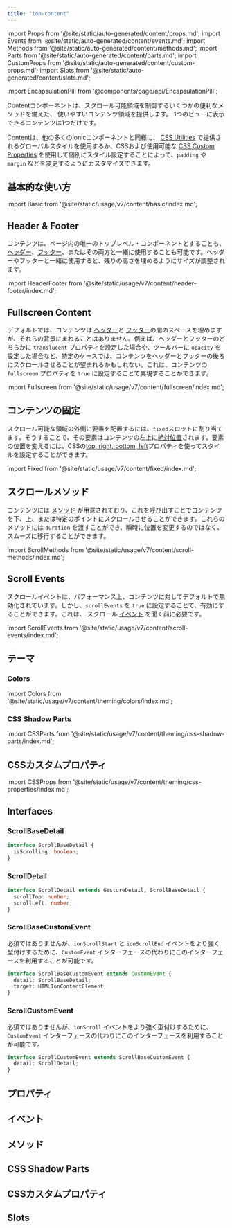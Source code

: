 ```yaml
---
title: "ion-content"
---
```

import Props from '@site/static/auto-generated/content/props.md';
import Events from '@site/static/auto-generated/content/events.md';
import Methods from '@site/static/auto-generated/content/methods.md';
import Parts from '@site/static/auto-generated/content/parts.md';
import CustomProps from '@site/static/auto-generated/content/custom-props.md';
import Slots from '@site/static/auto-generated/content/slots.md';

<head>
  <title>ion-content: Scrollable CSS Component for Ionic App Content Areas</title>
  <meta name="description" content="ion-contentは、スクロール可能な領域を制御する便利なメソッドを備えた、使いやすいコンテンツ領域を提供します。このIonicアプリ用CSSコンポーネントの詳細については、こちらをご覧ください。" />
</head>

import EncapsulationPill from '@components/page/api/EncapsulationPill';

<EncapsulationPill type="shadow" />


Contentコンポーネントは、スクロール可能領域を制御するいくつかの便利なメソッドを備えた、
使いやすいコンテンツ領域を提供します。
1つのビューに表示できるコンテンツは1つだけです。

Contentは、他の多くのIonicコンポーネントと同様に、 [CSS Utilities](/docs/layout/css-utilities) で提供されるグローバルスタイルを使用するか、CSSおよび使用可能な [CSS Custom Properties](#css-custom-properties) を使用して個別にスタイル設定することによって、`padding` や `margin` などを変更するようにカスタマイズできます。


## 基本的な使い方

import Basic from '@site/static/usage/v7/content/basic/index.md';

<Basic />


## Header & Footer

コンテンツは、ページ内の唯一のトップレベル・コンポーネントとすることも、[ヘッダー](./header)、[フッター](./footer)、またはその両方と一緒に使用することも可能です。ヘッダーやフッターと一緒に使用すると、残りの高さを埋めるようにサイズが調整されます。

import HeaderFooter from '@site/static/usage/v7/content/header-footer/index.md';

<HeaderFooter />


## Fullscreen Content

デフォルトでは、コンテンツは [ヘッダー](./header)と [フッター](./footer)の間のスペースを埋めますが、それらの背景にまわることはありません。例えば、ヘッダーとフッターのどちらかに `translucent` プロパティを設定した場合や、ツールバーに `opacity` を設定した場合など、特定のケースでは、コンテンツをヘッダーとフッターの後ろにスクロールさせることが望まれるかもしれない。これは、コンテンツの `fullscreen` プロパティを `true` に設定することで実現することができます。

import Fullscreen from '@site/static/usage/v7/content/fullscreen/index.md';

<Fullscreen />


## コンテンツの固定

スクロール可能な領域の外側に要素を配置するには、`fixed`スロットに割り当てます。そうすることで、その要素はコンテンツの左上に[絶対位置](https://developer.mozilla.org/en-US/docs/Web/CSS/position#absolute_positioning)されます。要素の位置を変えるには、CSSの[top, right, bottom, left](https://developer.mozilla.org/en-US/docs/Web/CSS/position)プロパティを使ってスタイルを設定することができます。

import Fixed from '@site/static/usage/v7/content/fixed/index.md';

<Fixed />

## スクロールメソッド

コンテンツには [メソッド](#methods) が用意されており、これを呼び出すことでコンテンツを下、上、または特定のポイントにスクロールさせることができます。これらのメソッドには `duration` を渡すことができ、瞬時に位置を変更するのではなく、スムーズに移行することができます。

import ScrollMethods from '@site/static/usage/v7/content/scroll-methods/index.md';

<ScrollMethods />

## Scroll Events

スクロールイベントは、パフォーマンス上、コンテンツに対してデフォルトで無効化されています。しかし、`scrollEvents` を `true` に設定することで、有効にすることができます。これは、 スクロール [イベント](#events) を聞く前に必要です。

import ScrollEvents from '@site/static/usage/v7/content/scroll-events/index.md';

<ScrollEvents />


## テーマ

### Colors

import Colors from '@site/static/usage/v7/content/theming/colors/index.md';

<Colors />

### CSS Shadow Parts

import CSSParts from '@site/static/usage/v7/content/theming/css-shadow-parts/index.md';

<CSSParts />

## CSSカスタムプロパティ

import CSSProps from '@site/static/usage/v7/content/theming/css-properties/index.md';

<CSSProps />


## Interfaces

### ScrollBaseDetail

```typescript
interface ScrollBaseDetail {
  isScrolling: boolean;
}
```

### ScrollDetail

```typescript
interface ScrollDetail extends GestureDetail, ScrollBaseDetail {
  scrollTop: number;
  scrollLeft: number;
}
```

### ScrollBaseCustomEvent

必須ではありませんが、`ionScrollStart` と `ionScrollEnd` イベントをより強く型付けするために、`CustomEvent` インターフェースの代わりにこのインターフェースを利用することが可能です。

```typescript
interface ScrollBaseCustomEvent extends CustomEvent {
  detail: ScrollBaseDetail;
  target: HTMLIonContentElement;
}
```

### ScrollCustomEvent

必須ではありませんが、`ionScroll` イベントをより強く型付けするために、`CustomEvent` インターフェースの代わりにこのインターフェースを利用することが可能です。

```typescript
interface ScrollCustomEvent extends ScrollBaseCustomEvent {
  detail: ScrollDetail;
}
```


## プロパティ
<Props />

## イベント
<Events />

## メソッド
<Methods />

## CSS Shadow Parts
<Parts />

## CSSカスタムプロパティ
<CustomProps />

## Slots
<Slots />
